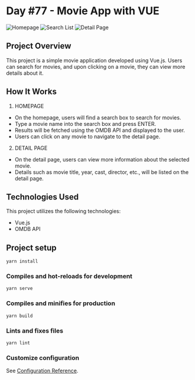 # Day #77 - Movie App with VUE

![Homepage](screenshot-1.png)
![Search List](screenshot-2.png)
![Detail Page](screenshot-3.png)

## Project Overview

This project is a simple movie application developed using Vue.js. Users can search for movies, and upon clicking on a movie, they can view more details about it.

## How It Works

1. HOMEPAGE
- On the homepage, users will find a search box to search for movies.
- Type a movie name into the search box and press ENTER.
- Results will be fetched using the OMDB API and displayed to the user.
- Users can click on any movie to navigate to the detail page.

2. DETAIL PAGE
- On the detail page, users can view more information about the selected movie.
- Details such as movie title, year, cast, director, etc., will be listed on the detail page.

## Technologies Used

This project utilizes the following technologies:

- Vue.js
- OMDB API

## Project setup
```
yarn install
```

### Compiles and hot-reloads for development
```
yarn serve
```

### Compiles and minifies for production
```
yarn build
```

### Lints and fixes files
```
yarn lint
```

### Customize configuration
See [Configuration Reference](https://cli.vuejs.org/config/).

